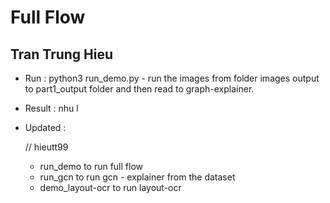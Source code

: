 # Full Flow


## Tran Trung Hieu

- Run : python3 run_demo.py - run the images from folder images output to part1_output folder and then read to graph-explainer.

- Result : nhu l 

- Updated :
	
	
	// hieutt99
	- run_demo to run full flow
	- run_gcn to run gcn - explainer from the dataset
	- demo_layout-ocr to run layout-ocr



